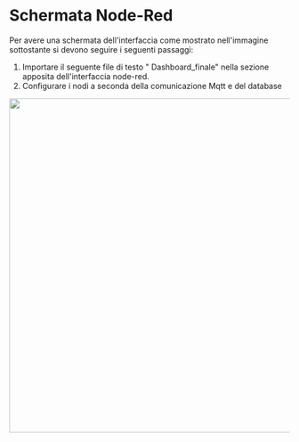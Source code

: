 # Schermata Node-Red
Per avere una schermata dell'interfaccia come mostrato nell'immagine sottostante si devono seguire i seguenti passaggi:
1. Importare il seguente file di testo " Dashboard_finale" nella sezione apposita dell'interfaccia node-red.
2. Configurare i nodi a seconda della comunicazione Mqtt e del database
<img src="https://github.com/AMON00/IoT/assets/100947048/e1a1ab67-a831-41d0-b810-e5f3c9e0917b" width="800" height="600">
